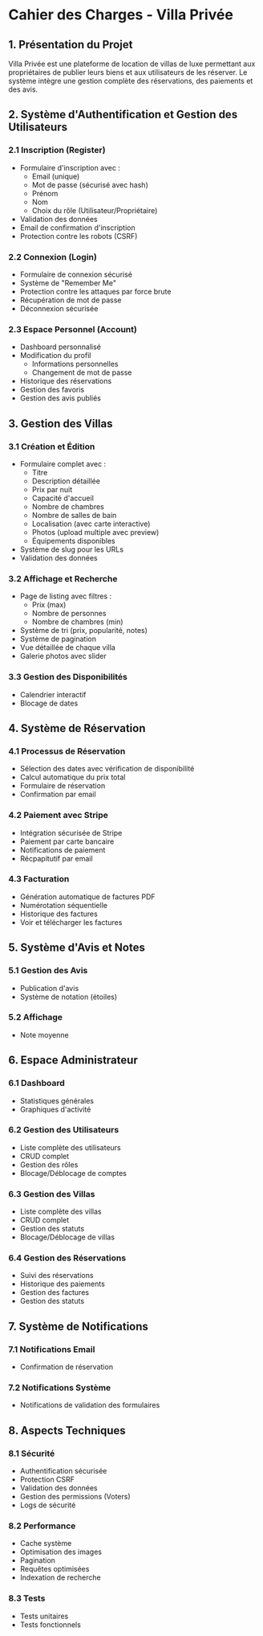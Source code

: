 # Cahier des Charges - Villa Privée

## 1. Présentation du Projet

Villa Privée est une plateforme de location de villas de luxe permettant aux propriétaires de publier leurs biens et aux utilisateurs de les réserver. Le système intègre une gestion complète des réservations, des paiements et des avis.

## 2. Système d'Authentification et Gestion des Utilisateurs

### 2.1 Inscription (Register)
- Formulaire d'inscription avec :
  - Email (unique)
  - Mot de passe (sécurisé avec hash)
  - Prénom
  - Nom
  - Choix du rôle (Utilisateur/Propriétaire)
- Validation des données
- Email de confirmation d'inscription
- Protection contre les robots (CSRF)

### 2.2 Connexion (Login)
- Formulaire de connexion sécurisé
- Système de "Remember Me"
- Protection contre les attaques par force brute
- Récupération de mot de passe
- Déconnexion sécurisée

### 2.3 Espace Personnel (Account)
- Dashboard personnalisé
- Modification du profil
  - Informations personnelles
  - Changement de mot de passe
- Historique des réservations
- Gestion des favoris
- Gestion des avis publiés

## 3. Gestion des Villas

### 3.1 Création et Édition
- Formulaire complet avec :
  - Titre
  - Description détaillée
  - Prix par nuit
  - Capacité d'accueil
  - Nombre de chambres
  - Nombre de salles de bain
  - Localisation (avec carte interactive)
  - Photos (upload multiple avec preview)
  - Équipements disponibles
- Système de slug pour les URLs
- Validation des données

### 3.2 Affichage et Recherche
- Page de listing avec filtres :
  - Prix (max)
  - Nombre de personnes
  - Nombre de chambres (min)
- Système de tri (prix, popularité, notes)
- Système de pagination
- Vue détaillée de chaque villa
- Galerie photos avec slider

### 3.3 Gestion des Disponibilités
- Calendrier interactif
- Blocage de dates

## 4. Système de Réservation

### 4.1 Processus de Réservation
- Sélection des dates avec vérification de disponibilité
- Calcul automatique du prix total
- Formulaire de réservation
- Confirmation par email

### 4.2 Paiement avec Stripe
- Intégration sécurisée de Stripe
- Paiement par carte bancaire
- Notifications de paiement
- Récpapitutif par email

### 4.3 Facturation
- Génération automatique de factures PDF
- Numérotation séquentielle
- Historique des factures
- Voir et télécharger les factures

## 5. Système d'Avis et Notes

### 5.1 Gestion des Avis
- Publication d'avis
- Système de notation (étoiles)

### 5.2 Affichage
- Note moyenne

## 6. Espace Administrateur

### 6.1 Dashboard
- Statistiques générales
- Graphiques d'activité

### 6.2 Gestion des Utilisateurs
- Liste complète des utilisateurs
- CRUD complet
- Gestion des rôles
- Blocage/Déblocage de comptes

### 6.3 Gestion des Villas
- Liste complète des villas
- CRUD complet
- Gestion des statuts
- Blocage/Déblocage de villas

### 6.4 Gestion des Réservations
- Suivi des réservations
- Historique des paiements
- Gestion des factures
- Gestion des statuts

## 7. Système de Notifications

### 7.1 Notifications Email
- Confirmation de réservation


### 7.2 Notifications Système
- Notifications de validation des formulaires

## 8. Aspects Techniques

### 8.1 Sécurité
- Authentification sécurisée
- Protection CSRF
- Validation des données
- Gestion des permissions (Voters)
- Logs de sécurité

### 8.2 Performance
- Cache système
- Optimisation des images
- Pagination
- Requêtes optimisées
- Indexation de recherche

### 8.3 Tests
- Tests unitaires
- Tests fonctionnels
